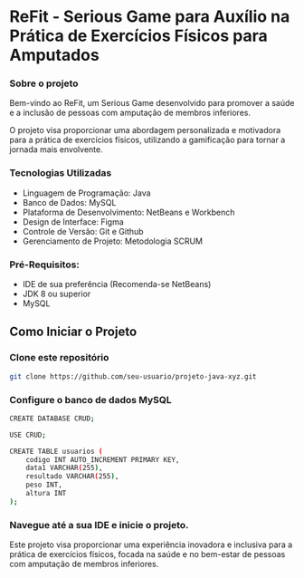 # ReFit - Serious Game para Auxílio na Prática de Exercícios Físicos para Amputados

### Sobre o projeto
Bem-vindo ao ReFit, um Serious Game desenvolvido para promover a saúde e a inclusão de pessoas com amputação de membros inferiores.

O projeto visa proporcionar uma abordagem personalizada e motivadora para a prática de exercícios físicos, utilizando a gamificação para tornar a jornada mais envolvente.

### Tecnologias Utilizadas
- Linguagem de Programação: Java
- Banco de Dados: MySQL
- Plataforma de Desenvolvimento: NetBeans e Workbench
- Design de Interface: Figma
- Controle de Versão: Git e Github
- Gerenciamento de Projeto: Metodologia SCRUM

### Pré-Requisitos: 
- IDE de sua preferência (Recomenda-se NetBeans)
- JDK 8 ou superior
- MySQL


## Como Iniciar o Projeto

### Clone este repositório
```bash
git clone https://github.com/seu-usuario/projeto-java-xyz.git
```

### Configure o banco de dados MySQL
```bash
CREATE DATABASE CRUD;

USE CRUD;

CREATE TABLE usuarios (
    codigo INT AUTO_INCREMENT PRIMARY KEY,
    data1 VARCHAR(255),
    resultado VARCHAR(255),
    peso INT,
    altura INT
);
```

### Navegue até a sua IDE e inicie o projeto.

Este projeto visa proporcionar uma experiência inovadora e inclusiva para a prática de exercícios físicos, focada na saúde e no bem-estar de pessoas com amputação de membros inferiores.
